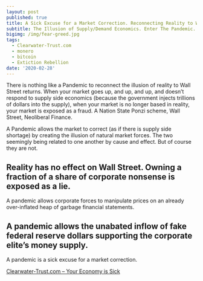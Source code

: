 ```yaml
---
layout: post
published: true
title: A Sick Excuse for a Market Correction. Reconnecting Reality to Wall Street.
subtitle: The Illusion of Supply/Demand Economics. Enter The Pandemic.
bigimg: /img/fear-greed.jpg
tags:
  - Clearwater-Trust.com
  - monero
  - bitcoin
  - Extiction Rebellion
date: '2020-02-28'
---
```

There is nothing like a Pandemic to reconnect the illusion of reality to Wall Street returns. When your market goes up, and up, and up, and doesn’t respond to supply side economics (because the government injects trillions of dollars into the supply), when your market is no longer based in reality, your market is exposed as a fraud. A Nation State Ponzi scheme, Wall Street, Neoliberal Finance.

A Pandemic allows the market to correct (as if there is supply side shortage) by creating the illusion of natural market forces. The two seemingly being related to one another by cause and effect. But of course they are not.

## Reality has no effect on Wall Street. Owning a fraction of a share of corporate nonsense is exposed as a lie.

A pandemic allows corporate forces to manipulate prices on an already over-inflated heap of garbage financial statements. 

## A pandemic allows the unabated inflow of fake federal reserve dollars supporting the corporate elite’s money supply.

A pandemic is a sick excuse for a market correction.

[Clearwater-Trust.com – Your Economy is Sick](https://clearwater-trust)
